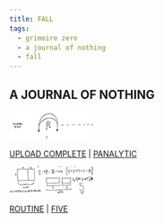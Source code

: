 ```yaml
---
title: FALL
tags:
  - grimoire zero
  - a journal of nothing
  - fall
---
```

## A JOURNAL OF NOTHING

[![panalytic](panalytic-t.png)](panalytic.png)

[UPLOAD COMPLETE](upload_complete) | [PANALYTIC](panalytic.png)

[![five](five-t.png)](five.png)

[ROUTINE](routine) | [FIVE](five.png)
